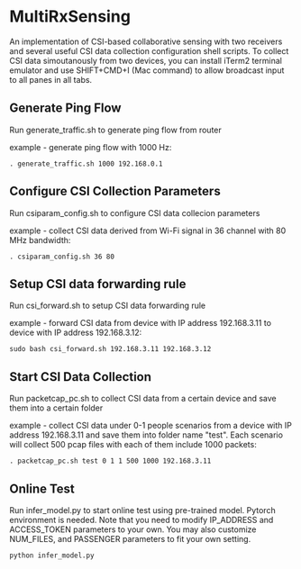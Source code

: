# MultiRxSensing
An implementation of CSI-based collaborative sensing with two receivers and several useful CSI data collection configuration shell scripts. To collect CSI data simoutanously from two devices, you can install iTerm2 terminal emulator and use SHIFT+CMD+I (Mac command) to allow broadcast input to all panes in all tabs.

## Generate Ping Flow
Run generate_traffic.sh to generate ping flow from router

example - generate ping flow with 1000 Hz:
```
. generate_traffic.sh 1000 192.168.0.1
```

## Configure CSI Collection Parameters
Run csiparam_config.sh to configure CSI data collecion parameters

example - collect CSI data derived from Wi-Fi signal in 36 channel with 80 MHz bandwidth:
```
. csiparam_config.sh 36 80 
```

## Setup CSI data forwarding rule 
Run csi_forward.sh to setup CSI data forwarding rule

example - forward CSI data from device with IP address 192.168.3.11 to device with IP address 192.168.3.12:
```
sudo bash csi_forward.sh 192.168.3.11 192.168.3.12
```

## Start CSI Data Collection
Run packetcap_pc.sh to collect CSI data from a certain device and save them into a certain folder

example - collect CSI data under 0-1 people scenarios from a device with IP address 192.168.3.11 and save them into folder name "test". Each scenario will collect 500 pcap files with each of them include 1000 packets:
```
. packetcap_pc.sh test 0 1 1 500 1000 192.168.3.11
```

## Online Test
Run infer_model.py to start online test using pre-trained model. Pytorch environment is needed. Note that you need to modify IP_ADDRESS and ACCESS_TOKEN parameters to your own. You may also customize NUM_FILES, and PASSENGER parameters to fit your own setting.

```
python infer_model.py
```


